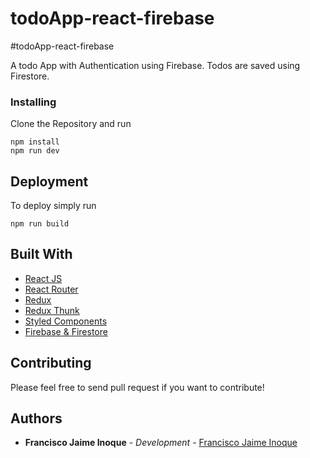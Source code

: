 # todoApp-react-firebase


#todoApp-react-firebase

A todo App with Authentication using Firebase. Todos are saved using Firestore.

### Installing

Clone the Repository and run

```
npm install
npm run dev
```

## Deployment

To deploy simply run

```
npm run build
```

## Built With

- [React JS](https://reactjs.org/)
- [React Router](https://github.com/ReactTraining/react-router)
- [Redux](https://redux.js.org/)
- [Redux Thunk](https://github.com/reduxjs/redux-thunk)
- [Styled Components](https://www.styled-components.com)
- [Firebase & Firestore](https://firebase.google.com)

## Contributing

Please feel free to send pull request if you want to contribute!

## Authors

- **Francisco Jaime Inoque** - _Development_ - [Francisco Jaime Inoque](https://franciscoinoqueportfolio.firebaseapp.com/)
